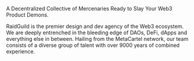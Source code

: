 A Decentralized Collective of Mercenaries Ready to Slay Your Web3 Product Demons. 

RaidGuild is the premier design and dev agency of the Web3 ecosystem. We are deeply entrenched in the bleeding edge of DAOs, DeFi, dApps and everything else in between. Hailing from the MetaCartel network, our team consists of a diverse group of talent with over 9000 years of combined experience.